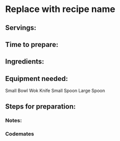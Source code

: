 # Replace with recipe name

## Servings: 

## Time to prepare: 

## Ingredients:


## Equipment needed:
Small Bowl
Wok
Knife
Small Spoon
Large Spoon

## Steps for preparation:



### Notes:



### Codemates #
